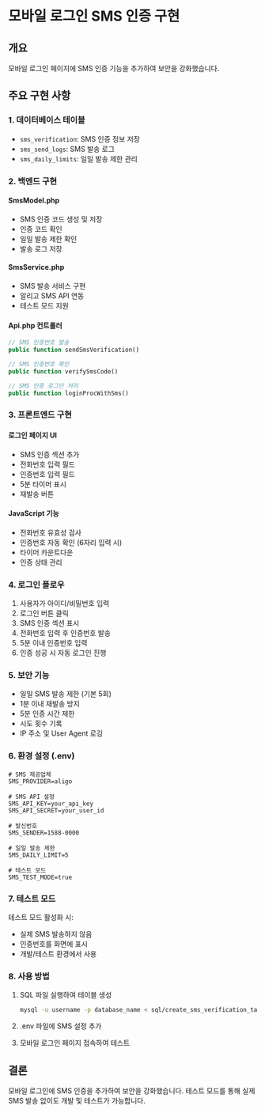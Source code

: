 # 모바일 로그인 SMS 인증 구현

## 개요
모바일 로그인 페이지에 SMS 인증 기능을 추가하여 보안을 강화했습니다.

## 주요 구현 사항

### 1. 데이터베이스 테이블
- `sms_verification`: SMS 인증 정보 저장
- `sms_send_logs`: SMS 발송 로그
- `sms_daily_limits`: 일일 발송 제한 관리

### 2. 백엔드 구현

#### SmsModel.php
- SMS 인증 코드 생성 및 저장
- 인증 코드 확인
- 일일 발송 제한 확인
- 발송 로그 저장

#### SmsService.php
- SMS 발송 서비스 구현
- 알리고 SMS API 연동
- 테스트 모드 지원

#### Api.php 컨트롤러
```php
// SMS 인증번호 발송
public function sendSmsVerification()

// SMS 인증번호 확인
public function verifySmsCode()

// SMS 인증 로그인 처리
public function loginProcWithSms()
```

### 3. 프론트엔드 구현

#### 로그인 페이지 UI
- SMS 인증 섹션 추가
- 전화번호 입력 필드
- 인증번호 입력 필드
- 5분 타이머 표시
- 재발송 버튼

#### JavaScript 기능
- 전화번호 유효성 검사
- 인증번호 자동 확인 (6자리 입력 시)
- 타이머 카운트다운
- 인증 상태 관리

### 4. 로그인 플로우

1. 사용자가 아이디/비밀번호 입력
2. 로그인 버튼 클릭
3. SMS 인증 섹션 표시
4. 전화번호 입력 후 인증번호 발송
5. 5분 이내 인증번호 입력
6. 인증 성공 시 자동 로그인 진행

### 5. 보안 기능

- 일일 SMS 발송 제한 (기본 5회)
- 1분 이내 재발송 방지
- 5분 인증 시간 제한
- 시도 횟수 기록
- IP 주소 및 User Agent 로깅

### 6. 환경 설정 (.env)

```env
# SMS 제공업체
SMS_PROVIDER=aligo

# SMS API 설정
SMS_API_KEY=your_api_key
SMS_API_SECRET=your_user_id

# 발신번호
SMS_SENDER=1588-0000

# 일일 발송 제한
SMS_DAILY_LIMIT=5

# 테스트 모드
SMS_TEST_MODE=true
```

### 7. 테스트 모드

테스트 모드 활성화 시:
- 실제 SMS 발송하지 않음
- 인증번호를 화면에 표시
- 개발/테스트 환경에서 사용

### 8. 사용 방법

1. SQL 파일 실행하여 테이블 생성
   ```bash
   mysql -u username -p database_name < sql/create_sms_verification_table.sql
   ```

2. .env 파일에 SMS 설정 추가

3. 모바일 로그인 페이지 접속하여 테스트

## 결론

모바일 로그인에 SMS 인증을 추가하여 보안을 강화했습니다. 테스트 모드를 통해 실제 SMS 발송 없이도 개발 및 테스트가 가능합니다.